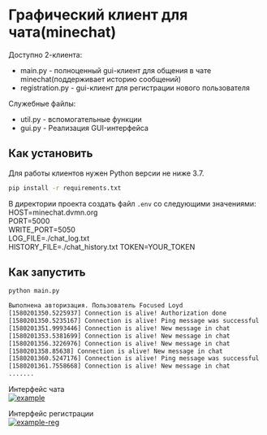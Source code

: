 # Графический клиент для чата(minechat)
Доступно 2-клиента:
 * main.py - полноценный gui-клиент для общения в чате minechat(поддерживает историю сообщений)
 * registration.py - gui-клиент для регистрации нового пользователя

Служебные файлы:
 * util.py - вспомогательные функции
 * gui.py - Реализация GUI-интерфейса



## Как установить

Для работы клиентов нужен Python версии не ниже 3.7.

```bash
pip install -r requirements.txt
```
В директории проекта создать файл `.env` со следующими значениями:<br>
HOST=minechat.dvmn.org<br>
PORT=5000<br>
WRITE_PORT=5050<br>
LOG_FILE=./chat_log.txt<br>
HISTORY_FILE=./chat_history.txt
TOKEN=YOUR_TOKEN

## Как запустить

```bash
python main.py

Выполнена авторизация. Пользователь Focused Loyd
[1580201350.5225937] Connection is alive! Authorization done
[1580201350.5235167] Connection is alive! Ping message was successful
[1580201351.9993446] Connection is alive! New message in chat
[1580201353.5381699] Connection is alive! New message in chat
[1580201356.3226976] Connection is alive! New message in chat
[1580201358.85638] Connection is alive! New message in chat
[1580201360.5247176] Connection is alive! Ping message was successful
[1580201361.7558668] Connection is alive! New message in chat
.......
```
Интерфейс чата<br>
<a href="https://ibb.co/XZnKnDy"><img src="https://i.ibb.co/PZ2P2MT/example.png" alt="example" border="0"></a>

Интерфейс регистрации<br>
<a href="https://imgbb.com/"><img src="https://i.ibb.co/XpNr4Zh/example-reg.png" alt="example-reg" border="0"></a>
